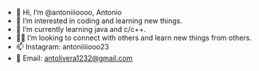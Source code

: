 - 👋 Hi, I’m @antoniiioooo, Antonio 
- 👀 I’m interested in coding and learning new things. 
- 🌱 I’m currently learning java and c/c++. 
- 👨‍💻 I’m looking to connect with others and learn new things from others. 
- 📫 Instagram: antoniiiiooo23
- 📧 Email: antolivera1232@gmail.com
